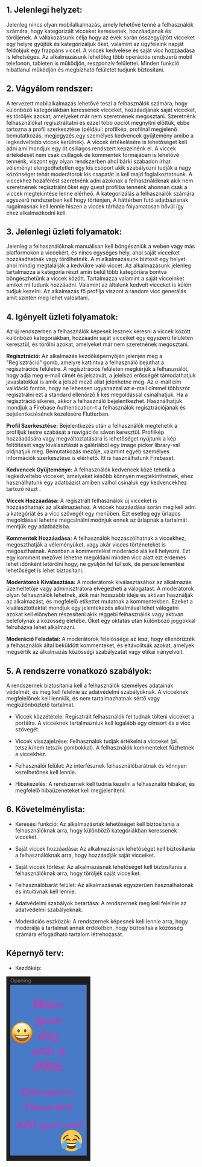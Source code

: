 ## 1. Jelenlegi helyzet:

Jelenleg nincs olyan mobilalkalmazás, amely lehetővé tenné a felhasználók számára, hogy kategorizált vicceket keressenek,
hozzáadjanak és töröljenek. A vállakozásunk célja hogy az évek során összegyűjtött vicceket egy helyre gyűjtük és
kategórizáljuk őket, valamint az ügyfeleink napját feldobjuk egy frappáns viccel. A viccek kedvelése és saját vicc
hozzáadása is lehetséges. Az alkalmazásunk lehetőleg több operációs rendszerű mobil telefonon, tableten is  működjön,
reszponzív felülettel. Minden funkció hibátlanul működjön és megbízható felületet tudjunk biztosítani.

## 2. Vágyálom rendszer:

A tervezett mobilalkalmazás lehetővé teszi a felhasználók számára, hogy különböző kategóriákban keressenek vicceket,
hozzáadjanak saját vicceket, és töröljék azokat, amelyeket már nem szeretnének megosztani. Szeretnénk felhasználókat
regisztráltatni és ezzel több opciót megnyitni előttük, ebbe tartozna a profil szerkesztése (például: profilkép,
profilnál megjelenő bemutatkozás, megjegyzés,egy személyes kedvencek gyüjtemény amibe a legkedveltebb viccek kerülnek).
A viccek értékelésére is lehetőséget kell adni ami mondjuk egy öt csillagos rendszert képzelnénk el. A viccek
értékelését nem csak csillagok de kommentek formájában is lehetővé tennénk, viszont egy olyan rendszerben ahol bárki
szabadon írhat véleményt elengedhetetlen egy kis csoport akik szabályozni tudják a nagy közönséget tehát  moderátorok
kis csapatát is kell majd foglalkoztatnunk. A viccekhez hozáférést szeretnénk adni azoknak a felhasználóknak akik nem
szeretnének regisztrálni őket egy guest profilba tennénk ahonnan csak a viccek megtekintése lenne elérheő.
A kategorizálás a felhasználók számára  egyszerű rendszerben kell hogy történjen, A háttérben futó adatbázisnak
rugalmasnak kell lennie hiszen a viccek tárháza folyamatosan bővül így ehez alkalmazkodni kell.

## 3. Jelenlegi üzleti folyamatok:

Jelenleg a felhasználóknak manuálisan kell böngészniük a weben vagy más platformokon a viccekért, és nincs egységes hely,
ahol saját vicceiket hozzáadhatnák vagy törölhetnék. A mialkalmazásunk biztosít egy helyet ahol mindig megtalálják a
kedvükre való viccet. Az alkalmazásunk jelenleg tartalmazza a kategória részt amin belül több kategóriára bontva
böngészhetünk a viccek között. Tartalmazza valamint a saját vicceinket amiket mi tudunk hozzáadni. Valamint az általunk
kedvelt vicceket is külön tudjuk kezelni. Az alkalmazás fő profilja viszont a random vicc generálás amit szintén
meg lehet valósítani.

## 4. Igényelt üzleti folyamatok:

Az új rendszerben a felhasználók képesek lesznek keresni a viccek között különböző kategóriákban, hozzáadni saját
vicceiket egy egyszerű felületen keresztül, és törölni azokat, amelyeket már nem szeretnének megosztani.

**Regisztráció:** Az alkalmazás kezdőképernyőjén jelenjen meg a "Regisztráció" gomb,
amelyre kattintva a felhasználó bejuthat a regisztrációs felületre.
A regisztrációs felületen megkérjük a felhasználót, hogy adja meg e-mail címét és jelszavát,
a jelelszó erősségét támodathatjuk javaslatokkal is amik a jelsző mező allat jelenhetne meg.
Az e-mail cím validáció fontos, hogy ne lehessen ugyanazzal az e-mail címmel többször regisztrálni
ezt a standard ellenőrző li kes megoldással csinálhatjuk.
Ha a regisztráció sikeres, akkor a felhasználó bejelentkezhet.
Használhatjuk mondjuk a Firebase Authentication-t a felhasználók regisztrációjának és bejelentkezésének kezelésére Flutterben.

**Profil Szerkesztése:** Bejelentkezés után a felhasználók megtehetik a profiljuk testre szabását a navigációs sávon keresztül.
Profilkép hozzáadására vagy megváltoztatására is lehetőséget nyújtunk a kép feltöltését vagy kiválasztását a galériából  egy image picker library-val oldjhatjuk meg.
Bemutatkozás mezője, valamint egyéb személyes információk szerkesztése is elérhető. Itt is használhatunk Firebaset.

**Kedvencek Gyűjteménye:** A felhasználók kedvencek közé tehetik a legkedveltebb vicceket, amelyeket
később könnyen megtekinthetnek, ehez használhatunk egy adatbázist amiben valhol csináluk egy
kedvencekhez tartozó részt .

**Viccek Hozzáadása:** A regisztrált felhasználók új vicceket is hozzáadhatnak az alkalmazáshoz.
A viccek hozzáadása során meg kell adni a kategóriát és a vicc szövegét egy menüben.
Ezt esetleg egy ürlapos megoldással lehetne megcsinálni modnjuk ennek az ürlapnak a tartalmát
mentjük egy adatbázisba.

**Kommentek Hozzáadása:** A felhasználók hozzászólhatnak a viccekhez, megoszthatják a véleményüket,
vagy akár vicces történeteket is megoszthatnak. Azonban a kommentelést moderáció alá kell helyezni.
Ezt egy komment mezővel lehetne megoldani minden vicc alatt ezt érdemes lehet időnként letörölni hogy,
ne gyüljön fel túl sok, de persze lementési lehetőséget is lehet biztosítani.

**Moderátorok Kiválasztása:** A moderátorok kiválasztásához az alkalmazás üzemeltetője vagy
adminisztrátora elvégezheti a válogatást. A moderátorok olyan felhasználók lehetnek,
akik már hosszabb ideje és aktívan használják az alkalmazást, és megfelelő etikettet mutatnak a kommentekben.
Ezeket a kiválasztottaktat mondjuk egy jelentekezés alkalmával lehet válogatni azokat kell előnyben
részesíteni akik réggebi felhasználók vagy aktívan belefolynak a közösség életébe.
Őket egy oktatás után különböző joggokkal felruházva lehet alkalmazni.

**Moderáció Feladatai:** A moderátorok felelőssége az lesz, hogy ellenőrizzék a felhasználók által beküldött kommenteket,
és eltávolítsák azokat, amelyek megsértik az alkalmazás közösségi szabályzatát vagy etikai irányelveit.

## 5. A rendszerre vonatkozó szabályok:

A rendszernek biztosítania kell a felhasználók személyes adatainak védelmét, és meg kell felelnie az adatvédelmi
szabályoknak. A vicceknek megfelelőnek kell lenniük, és nem tartalmazhatnak sértő vagy megkülönböztető tartalmat.

- Viccek közzététele:
  Regisztrált felhasználók fel tudnak tölteni vicceket a portálra.
  A vicceknek tartalmazniuk kell legalább egy címsort és a vicc szövegét.

- Viccek visszajelzése:
  Felhasználók tudják értékelni a vicceket (pl. tetszik/nem tetszik gombokkal).
  A felhasználók kommenteket fűzhetnek a viccekhez.

- Felhasználói felület:
  Az interfésznek felhasználóbarátnak és könnyen kezelhetőnek kell lennie.

- Hibakezelés:
  A rendszernek kell tudnia kezelni a felhasználói hibákat, és megfelelő hibaüzeneteket kell megjeleníteni.

## 6. Követelménylista:

- Keresési funkció: Az alkalmazásnak lehetőséget kell biztosítania a felhasználóknak arra, hogy különböző kategóriákban
  keressenek vicceket.

- Saját viccek hozzáadása: Az alkalmazásnak lehetőséget kell biztosítania a felhasználóknak arra, hogy hozzáadják saját
  vicceiket.

- Saját viccek törlése: Az alkalmazásnak lehetőséget kell biztosítania a felhasználóknak arra, hogy töröljék saját vicceiket.

- Felhasználóbarát felület: Az alkalmazásnak egyszerűen használhatónak és intuitívnak kell lennie.

- Adatvédelmi szabályok betartása: A rendszernek meg kell felelnie az adatvédelmi szabályoknak.

- Moderációs eszközök: A rendszernek képesnek kell lennie arra, hogy moderálja a tartalmat annak érdekében,
  hogy biztosítsa a közösség számára elfogadható tartalom létrehozását.

## Képernyő terv:

- Kezdőkép:

![](Opening.png)
